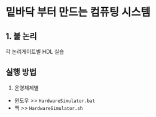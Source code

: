 # 밑바닥 부터 만드는 컴퓨팅 시스템

## 1. 불 논리

각 논리게이트별 HDL 실습


## 실행 방법

1. 운영체제별 
- 윈도우 >> `HardwareSimulator.bat`
- 맥 >> `HardwareSimulator.sh`
